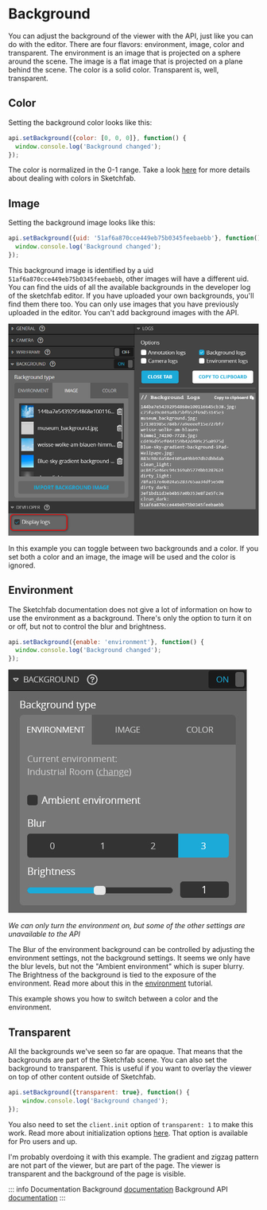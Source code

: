 <script setup>
import CodePenEmbed from '../../components/CodePenEmbed.vue'
</script>

# Background

You can adjust the background of the viewer with the API, just like you can do with the editor. There are four flavors: environment, image, color and transparent. The environment is an image that is projected on a sphere around the scene. The image is a flat image that is projected on a plane behind the scene. The color is a solid color. Transparent is, well, transparent. 

## Color

Setting the background color looks like this:

```js
api.setBackground({color: [0, 0, 0]}, function() {
  window.console.log('Background changed');
});
```

The color is normalized in the 0-1 range. Take a look [here](../materials/colors.md) for more details about dealing with colors in Sketchfab.

<CodePenEmbed id="yLGOjQm/ca7979138ecf95a6b8fbb9a452c57517" tab="result" />

## Image

Setting the background image looks like this:

```js
api.setBackground({uid: '51af6a870cce449eb75b0345feebaebb'}, function() {
  window.console.log('Background changed');
});
```

This background image is identified by a uid `51af6a870cce449eb75b0345feebaebb`, other images will have a different uid. You can find the uids of all the available backgrounds in the developer log of the sketchfab editor. If you have uploaded your own backgrounds, you'll find them there too. You can only use images that you have previously uploaded in the editor. You can't add background images with the API.

![background list](./studio-background-list.jpg)

<CodePenEmbed id="poqyKoo/20ff7abd2aac444aed633731e44ab614" tab="result" />

In this example you can toggle between two backgrounds and a color. If you set both a color and an image, the image will be used and the color is ignored.

## Environment

The Sketchfab documentation does not give a lot of information on how to use the environment as a background. There's only the option to turn it on or off, but not to control the blur and brightness.

```js
api.setBackground({enable: 'environment'}, function() {
  window.console.log('Background changed');
});
```

![background environment](./studio-background-environment.jpg)

*We can only turn the environment on, but some of the other settings are unavailable to the API*

The Blur of the environment background can be controlled by adjusting the environment settings, not the background settings. It seems we only have the blur levels, but not the "Ambient environment" which is super blurry. The Brightness of the background is tied to the exposure of the environment. Read more about this in the [environment](/guide/studio/environment#changing-environment-settings) tutorial.

<CodePenEmbed id="VwqagPx/5e3de4b40293988c9a6f6fe9840355d2" tab="result" />

This example shows you how to switch between a color and the environment.

## Transparent

All the backgrounds we've seen so far are opaque. That means that the backgrounds are part of the Sketchfab scene. You can also set the background to transparent. This is useful if you want to overlay the viewer on top of other content outside of Sketchfab.

```js
api.setBackground({transparent: true}, function() {
    window.console.log('Background changed');
});
```

You also need to set the `client.init` option of `transparent: 1` to make this work. Read more about initialization options [here](../model-loading/initialization-options.md). That option is available for Pro users and up.

<CodePenEmbed id="BavzBOX/d2121f7d63eaccee5d3bc235f2bfa643" tab="result" />

I'm probably overdoing it with this example. The gradient and zigzag pattern are not part of the viewer, but are part of the page. The viewer is transparent and the background of the page is visible.

::: info Documentation
Background [documentation](https://help.sketchfab.com/hc/en-us/articles/203064198-Scene#background)
Background API [documentation](https://sketchfab.com/developers/viewer/functions#api-background)
:::
